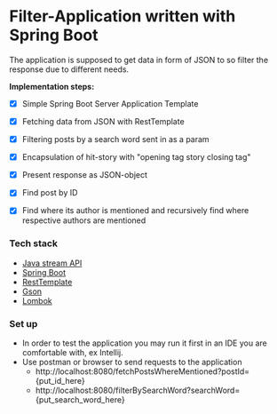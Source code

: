 # Filter-Application written with Spring Boot  </br>
The application is supposed to get data in form of JSON to so filter the response due to different needs. </br>

**Implementation steps:**
- [x] Simple Spring Boot Server Application Template
- [x] Fetching data from JSON with RestTemplate
- [x] Filtering posts by a search word sent in as a param
- [x] Encapsulation of hit-story with "opening tag story closing tag"
- [x] Present response as JSON-object
- [x] Find post by ID
- [X] Find where its author is mentioned and recursively find where respective authors are mentioned 


### Tech stack
* [Java stream API]( https://docs.oracle.com/javase/8/docs/api/java/util/stream/Stream.html)
* [Spring Boot](https://spring.io/projects/spring-boot)
* [RestTemplate](https://www.baeldung.com/rest-template)
* [Gson](https://github.com/google/gson)
* [Lombok](https://projectlombok.org/)


### Set up
* In order to test the application you may run it first in an IDE you are comfortable with, ex Intellij.
* Use postman or browser to send requests to the application
    * http://localhost:8080/fetchPostsWhereMentioned?postId={put_id_here}
    * http://localhost:8080/filterBySearchWord?searchWord={put_search_word_here}
